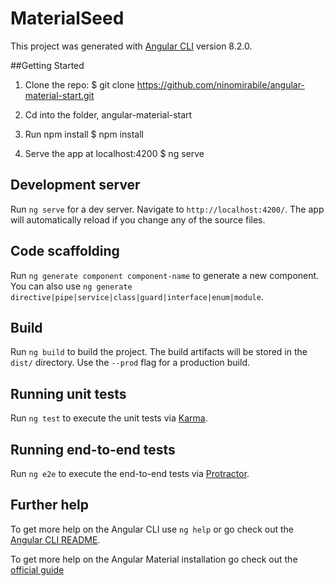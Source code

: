 # MaterialSeed

This project was generated with [Angular CLI](https://github.com/angular/angular-cli) version 8.2.0.

##Getting Started

1. Clone the repo:
$ git clone https://github.com/ninomirabile/angular-material-start.git

2. Cd into the folder, angular-material-start

3. Run npm install
$ npm install

4. Serve the app at localhost:4200
$ ng serve


## Development server

Run `ng serve` for a dev server. Navigate to `http://localhost:4200/`. The app will automatically reload if you change any of the source files.

## Code scaffolding

Run `ng generate component component-name` to generate a new component. You can also use `ng generate directive|pipe|service|class|guard|interface|enum|module`.

## Build

Run `ng build` to build the project. The build artifacts will be stored in the `dist/` directory. Use the `--prod` flag for a production build.

## Running unit tests

Run `ng test` to execute the unit tests via [Karma](https://karma-runner.github.io).

## Running end-to-end tests

Run `ng e2e` to execute the end-to-end tests via [Protractor](http://www.protractortest.org/).

## Further help

To get more help on the Angular CLI use `ng help` or go check out the [Angular CLI README](https://github.com/angular/angular-cli/blob/master/README.md).

To get more help on the Angular Material installation go check out the [official guide](https://material.angular.io/guide/getting-started)
